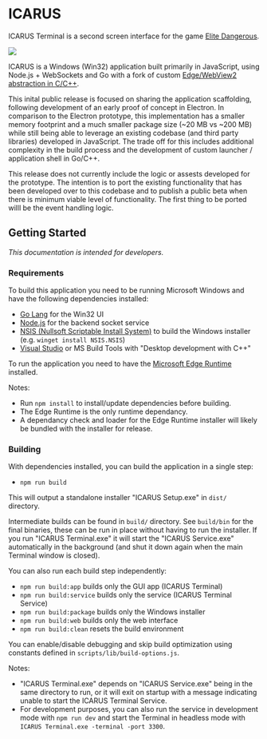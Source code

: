 # ICARUS

ICARUS Terminal is a second screen interface for the game [Elite Dangerous](https://www.elitedangerous.com/).

<img src="https://user-images.githubusercontent.com/595695/137490706-4772ba94-904e-47f4-8bf0-759d3ca51287.png">

ICARUS is a Windows (Win32) application built primarily in JavaScript, using Node.js + WebSockets and Go with a fork of custom [Edge/WebView2 abstraction in C/C++](https://github.com/iaincollins/webview).

This inital public release is focused on sharing the application scaffolding, following development of an early proof of concept in Electron. In comparison to the Electron prototype, this implementation has a smaller memory footprint and a much smaller package size (~20 MB vs ~200 MB) while still being able to leverage an existing codebase (and third party libraries) developed in JavaScript. The trade off for this includes additional complexity in the build process and the development of custom launcher / application shell in Go/C++.

This release does not currently include the logic or assests developed for the prototype. The intention is to port the existing functionality that has been developed over to this codebase and to publish a public beta when there is minimum viable level of functionality. The first thing to be ported willl be the event handling logic.

## Getting Started

_This documentation is intended for developers._

### Requirements

To build this application you need to be running Microsoft Windows and have the following dependencies installed:

* [Go Lang](https://golang.org/) for the Win32 UI
* [Node.js](https://nodejs.org/en/download/) for the backend socket service
* [NSIS (Nullsoft Scriptable Install System)](https://nsis.sourceforge.io/) to build the Windows installer (e.g. `winget install NSIS.NSIS`)
* [Visual Studio](https://visualstudio.microsoft.com/downloads/) or MS Build Tools with "Desktop development with C++"

To run the application you need to have the [Microsoft Edge Runtime](https://developer.microsoft.com/en-us/microsoft-edge/webview2/) installed. 

Notes:

* Run `npm install` to install/update dependencies before building.
* The Edge Runtime is the only runtime dependancy.
* A dependancy check and loader for the Edge Runtime installer will likely be bundled with the installer for release.

### Building

With dependencies installed, you can build the application in a single step:

* `npm run build`

This will output a standalone installer "ICARUS Setup.exe" in `dist/` directory.

Intermediate builds can be found in `build/` directory. See `build/bin` for the final binaries, these can be run in place without having to run the installer. If you run "ICARUS Terminal.exe" it will start the "ICARUS Service.exe" automatically in the background (and shut it down again when the main Terminal window is closed).

You can also run each build step independently:

* `npm run build:app` builds only the GUI app (ICARUS Terminal)
* `npm run build:service` builds only the service (ICARUS Terminal Service)
* `npm run build:package` builds only the Windows installer
* `npm run build:web` builds only the web interface
* `npm run build:clean` resets the build environment

You can enable/disable debugging and skip build optimization using constants defined in `scripts/lib/build-options.js`.

Notes:

* "ICARUS Terminal.exe" depends on "ICARUS Service.exe" being in the same directory to run, or it will exit on startup with a message indicating unable to start the ICARUS Terminal Service.
* For development purposes, you can also run the service in development mode with `npm run dev` and start the Terminal in headless mode with `ICARUS Terminal.exe -terminal -port 3300`.
